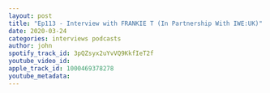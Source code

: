 ```yaml
---
layout: post
title: "Ep113 - Interview with FRANKIE T (In Partnership With IWE:UK)"
date: 2020-03-24
categories: interviews podcasts
author: john
spotify_track_id: 3pQZsyx2uYvVQ9KkfIeT2f
youtube_video_id: 
apple_track_id: 1000469378278
youtube_metadata: 
---
```

